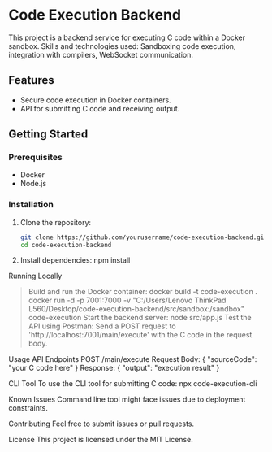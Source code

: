 # Code Execution Backend

This project is a backend service for executing C code within a Docker sandbox.
Skills and technologies used: Sandboxing code execution, integration with compilers, WebSocket communication.

## Features
- Secure code execution in Docker containers.
- API for submitting C code and receiving output.

## Getting Started

### Prerequisites
- Docker
- Node.js

### Installation

1. Clone the repository:
   ```sh
   git clone https://github.com/yourusername/code-execution-backend.git
   cd code-execution-backend
2. Install dependencies:
   npm install
   
Running Locally
   >Build and run the Docker container:
      docker build -t code-execution .
      docker run -d -p 7001:7000 -v "C:/Users/Lenovo ThinkPad L560/Desktop/code-execution-backend/src/sandbox:/sandbox" code-execution
   >Start the backend server:
      node src/app.js
   >Test the API using Postman:
      Send a POST request to 'http://localhost:7001/main/execute' with the C code in the request body.

Usage
API Endpoints
POST /main/execute
Request Body: { "sourceCode": "your C code here" }
Response: { "output": "execution result" }

CLI Tool
To use the CLI tool for submitting C code:
    npx code-execution-cli
    
Known Issues
Command line tool might face issues due to deployment constraints.

Contributing
Feel free to submit issues or pull requests.

License
This project is licensed under the MIT License.

